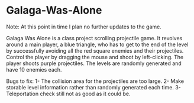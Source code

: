 # Galaga-Was-Alone

Note: At this point in time I plan no further updates to the game.  

Galaga Was Alone is a class project scrolling projectile game. 
It revolves around a main player, a blue triangle, who has to get to the end of the level by successfully avoiding all the red square enemies and their projectiles. 
Control the player by dragging the mouse and shoot by left-clicking.
The player shoots purple projectiles.
The levels are randomly generated and have 10 enemies each.


Bugs to fix:
1- The collision area for the projectiles are too large.
2- Make storable level information rather than randomly generated each time.
3- Teleportation check still not as good as it could be.
